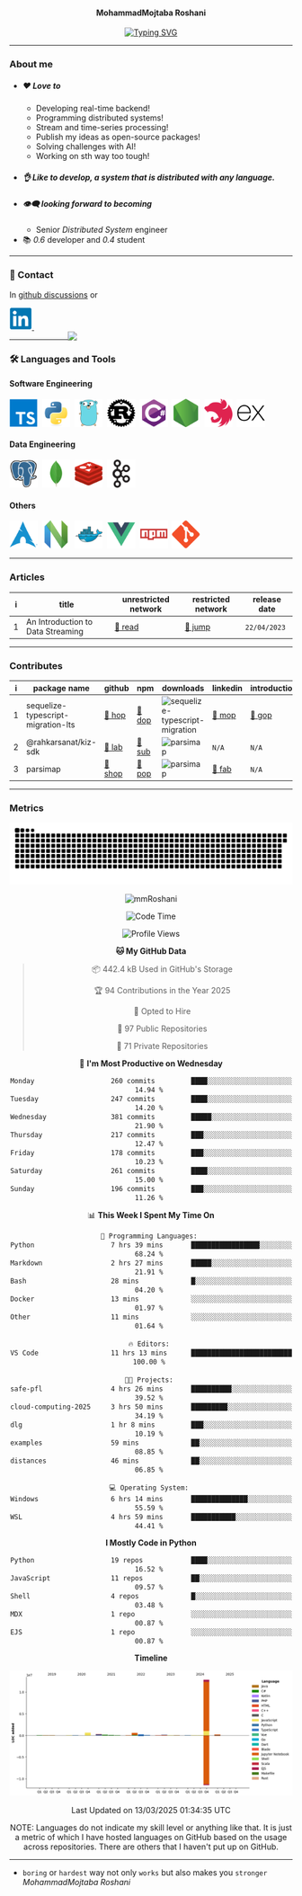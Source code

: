 <div align="center">
    
####  MohammadMojtaba Roshani
[![Typing SVG](https://readme-typing-svg.demolab.com?font=Console&size=12&pause=1000&color=000000&center=true&vCenter=true&repeat=false&width=435&lines=Distributed+System+Engineer)](https://git.io/typing-svg)
</div>

---

### About me

  - ##### ❤ Love to
    - Developing real-time backend!
    - Programming distributed systems!
    - Stream and time-series processing!
    - Publish my ideas as open-source packages!
    - Solving challenges with AI!
    - Working on sth way too tough!
  - ##### 👌 Like to develop, a system that is distributed with any language.
  - ##### 👁‍🗨 looking forward to becoming
    -  Senior *Distributed System* engineer
  - 📚 *0.6* developer and *0.4* student

---

### :call_me_hand: Contact

In [github discussions](https://github.com/mmRoshani/mmRoshani/discussions) or

<div id="badges">
  
  <a href="https://www.linkedin.com/in/mohammad-mojtaba-roshani">
    <img src="https://github.com/devicons/devicon/blob/master/icons/linkedin/linkedin-original.svg" alt="LinkedIn Badge" width="40" height="40"/>
  </a>&nbsp; 
  
</div>


<img align="right" height="" width="400em" src="https://github-readme-stats.vercel.app/api/wakatime?username=mmroshani&hide_title=true&hide_border=true&langs_count=20&bg_color=00000000&text_color=777" />

---

### :hammer_and_wrench: Languages and Tools

#### Software Engineering
<div>
  <img src="https://github.com/devicons/devicon/blob/master/icons/typescript/typescript-original.svg" title="typescript" alt="typescript" width="50" height="50"/>&nbsp;
  <img src="https://github.com/devicons/devicon/blob/master/icons/python/python-original.svg" title="Python" alt="Python" width="50" height="50"/>&nbsp;
    <img src="https://github.com/devicons/devicon/blob/master/icons/go/go-original.svg" title="GoLang" alt="Go" width="50" height="50"/>&nbsp;
    <img src="https://github.com/devicons/devicon/blob/master/icons/rust/rust-original.svg" title="RustLang" alt="Rust" width="50" height="50"/>&nbsp;
    <img src="https://github.com/devicons/devicon/blob/master/icons/csharp/csharp-original.svg" title="csharp" **alt="csharp" width="50" height="50"/>&nbsp;
  <img src="https://github.com/devicons/devicon/blob/master/icons/nodejs/nodejs-original.svg" title="node-js" **alt="node-js" width="50" height="50"/>&nbsp;
  <img src="https://github.com/devicons/devicon/blob/master/icons/nestjs/nestjs-original.svg" title="nestjs" **alt="nestjs" width="50" height="50"/>&nbsp;
    <img src="https://github.com/devicons/devicon/blob/master/icons/express/express-original.svg" title="express" **alt="express" width="50" height="50"/>&nbsp;
</div>

#### Data Engineering

<div>
<img src="https://github.com/devicons/devicon/blob/master/icons/postgresql/postgresql-original.svg" title="postgresql" **alt="postgresql" width="50" height="50"/>&nbsp;    
<img src="https://github.com/devicons/devicon/blob/master/icons/mongodb/mongodb-original.svg" title="mongodb" **alt="mongodb" width="50" height="50"/>&nbsp;
<img src="https://github.com/devicons/devicon/blob/master/icons/redis/redis-original.svg" title="redis" **alt="redis" width="50" height="50"/>&nbsp;
<img src="https://github.com/devicons/devicon/blob/master/icons/apachekafka/apachekafka-original.svg" title="kafka" **alt="kafka" width="50" height="50"/>&nbsp;
</div>


#### Others

<div>
    <img src="https://github.com/devicons/devicon/blob/master/icons/archlinux/archlinux-original.svg" title="arch linux" **alt="Endever OS" width="50" height="50"/>&nbsp;
    <img src="https://github.com/devicons/devicon/blob/master/icons/neovim/neovim-original.svg" title="neovim" **alt="nvim" width="50" height="50"/>&nbsp;
      <img src="https://github.com/devicons/devicon/blob/master/icons/docker/docker-original.svg" title="docker" **alt="docker" width="50" height="50"/>&nbsp;
  <img src="https://github.com/devicons/devicon/blob/master/icons/vuejs/vuejs-original.svg" title="vuejs" **alt="vuejs" width="50" height="50"/>&nbsp;
    <img src="https://github.com/devicons/devicon/blob/master/icons/npm/npm-original-wordmark.svg" title="npm" **alt="npm" width="50" height="50"/>&nbsp;
        <img src="https://github.com/devicons/devicon/blob/master/icons/git/git-original.svg" title="git" **alt="git" width="50" height="50"/>&nbsp;
</div>

---

### Articles

i | title | unrestricted network | restricted network | release date
--- | --- | --- | --- | ---
1 | An Introduction to Data Streaming | [ 🔗 read ](https://medium.com/@mmroshani/an-introduction-to-data-streaming-98b19d7a4a) | [ 🔗 jump ](https://mmroshani.ir/an-introduction-to-data-streaming/) | `22/04/2023`

---

### Contributes

<div align="left">
    
i | package name | github | npm | downloads | linkedin | introduction
 --- | --- | --- | --- | --- | --- | ---
1 | sequelize-typescript-migration-lts | [ 🔗 hop ](https://github.com/mmRoshani/sequelize-typescript-migration)  | [ 🔗 dop ](https://www.npmjs.com/package/sequelize-typescript-migration-lts) | ![sequelize-typescript-migration](https://img.shields.io/npm/dm/sequelize-typescript-migration.svg) | [ 🔗 mop ](https://www.linkedin.com/posts/mmroshani_sequelize-typescript-migration-lts-activity-6957411163479363584-O4SQ) | [ 🔗 gop ](https://www.youtube.com/embed/bBv75hssPKk)
2 |  @rahkarsanat/kiz-sdk | [ 🔗 lab ](https://github.com/RahkarSanat/kiz-sdk-js) | [ 🔗 sub ](https://www.npmjs.com/package/@rahkarsanat/kiz-sdk) | ![parsimap](https://img.shields.io/npm/dm/@rahkarsanat/kiz-sdk.svg) | `N/A` | `N/A`
3 | parsimap | [ 🔗 shop ](https://github.com/mmRoshani/parsimap) | [ 🔗 pop ](https://www.npmjs.com/package/parsimap) | ![parsimap](https://img.shields.io/npm/dm/parsimap.svg) | [ 🔗 fab ](https://www.linkedin.com/posts/mmroshani_parsimap-activity-7058132048963612672-ZD1E) | `N/A`


  
</div>

---

### Metrics

<div align="center">
  
![Snake animation](https://github.com/mmRoshani/mmRoshani/blob/output/github-contribution-grid-snake.svg)
    
<p> <img height="180em" src="https://github-readme-stats-git-masterrstaa-rickstaa.vercel.app/api?username=mmRoshani&show_icons=true&theme=algolia&include_all_commits=true&count_private=true" alt="mmRoshani"/> 
    </p>

<!--START_SECTION:waka-->
![Code Time](http://img.shields.io/badge/Code%20Time-2%2C403%20hrs%2036%20mins-blue)

![Profile Views](http://img.shields.io/badge/Profile%20Views-7-blue)

**🐱 My GitHub Data** 

> 📦 442.4 kB Used in GitHub's Storage 
 > 
> 🏆 94 Contributions in the Year 2025
 > 
> 💼 Opted to Hire
 > 
> 📜 97 Public Repositories 
 > 
> 🔑 71 Private Repositories 
 > 
📅 **I'm Most Productive on Wednesday** 

```text
Monday                   260 commits         ████░░░░░░░░░░░░░░░░░░░░░   14.94 % 
Tuesday                  247 commits         ████░░░░░░░░░░░░░░░░░░░░░   14.20 % 
Wednesday                381 commits         █████░░░░░░░░░░░░░░░░░░░░   21.90 % 
Thursday                 217 commits         ███░░░░░░░░░░░░░░░░░░░░░░   12.47 % 
Friday                   178 commits         ███░░░░░░░░░░░░░░░░░░░░░░   10.23 % 
Saturday                 261 commits         ████░░░░░░░░░░░░░░░░░░░░░   15.00 % 
Sunday                   196 commits         ███░░░░░░░░░░░░░░░░░░░░░░   11.26 % 
```


📊 **This Week I Spent My Time On** 

```text
💬 Programming Languages: 
Python                   7 hrs 39 mins       █████████████████░░░░░░░░   68.24 % 
Markdown                 2 hrs 27 mins       █████░░░░░░░░░░░░░░░░░░░░   21.91 % 
Bash                     28 mins             █░░░░░░░░░░░░░░░░░░░░░░░░   04.20 % 
Docker                   13 mins             ░░░░░░░░░░░░░░░░░░░░░░░░░   01.97 % 
Other                    11 mins             ░░░░░░░░░░░░░░░░░░░░░░░░░   01.64 % 

🔥 Editors: 
VS Code                  11 hrs 13 mins      █████████████████████████   100.00 % 

🐱‍💻 Projects: 
safe-pfl                 4 hrs 26 mins       ██████████░░░░░░░░░░░░░░░   39.52 % 
cloud-computing-2025     3 hrs 50 mins       █████████░░░░░░░░░░░░░░░░   34.19 % 
dlg                      1 hr 8 mins         ███░░░░░░░░░░░░░░░░░░░░░░   10.19 % 
examples                 59 mins             ██░░░░░░░░░░░░░░░░░░░░░░░   08.85 % 
distances                46 mins             ██░░░░░░░░░░░░░░░░░░░░░░░   06.85 % 

💻 Operating System: 
Windows                  6 hrs 14 mins       ██████████████░░░░░░░░░░░   55.59 % 
WSL                      4 hrs 59 mins       ███████████░░░░░░░░░░░░░░   44.41 % 
```

**I Mostly Code in Python** 

```text
Python                   19 repos            ████░░░░░░░░░░░░░░░░░░░░░   16.52 % 
JavaScript               11 repos            ██░░░░░░░░░░░░░░░░░░░░░░░   09.57 % 
Shell                    4 repos             █░░░░░░░░░░░░░░░░░░░░░░░░   03.48 % 
MDX                      1 repo              ░░░░░░░░░░░░░░░░░░░░░░░░░   00.87 % 
EJS                      1 repo              ░░░░░░░░░░░░░░░░░░░░░░░░░   00.87 % 
```



**Timeline**

![Lines of Code chart](https://raw.githubusercontent.com/mmRoshani/mmRoshani/main/assets/bar_graph.png)


 Last Updated on 13/03/2025 01:34:35 UTC
<!--END_SECTION:waka-->

<p>
    NOTE: Languages do not indicate my skill level or anything like that. It is just a metric of which I have hosted languages on GitHub based on the usage across repositories. There are others that I haven't put up on GitHub.
</p>

</div>
 
---
    
- `boring` or `hardest` way not only `works` but also makes you `stronger` *MohammadMojtaba Roshani*
